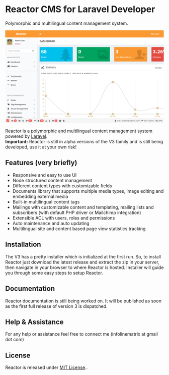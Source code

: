 # Reactor CMS for Laravel Developer
Polymorphic and multilingual content management system.

![Reactor Dashboard](https://github.com/infolinematrix/Reactor-CMS/blob/master/reactor.png)

Reactor is a polymorphic and multilingual content management system powered by [Laravel](https://laravel.com).  
**Important:** Reactor is still in alpha versions of the V3 family and is still being developed, use it at your own risk!

## Features (very briefly)
* Responsive and easy to use UI
* Node structured content management
* Different content types with customizable fields
* Documents library that supports multiple media types, image editing and embedding external media
* Built-in multilingual content tags
* Mailings with customizable content and templating, mailing lists and subscribers (with default PHP driver or Mailchimp integration)
* Extensible ACL with users, roles and permissions
* Auto maintenance and auto updating
* Multilingual site and content based page view statistics tracking

## Installation
The V3 has a pretty installer which is initialized at the first run. So, to install Reactor just download the latest release and extract the zip in your server, then navigate in your browser to where Reactor is hosted. Installer will guide you through some easy steps to setup Reactor.

## Documentation
Reactor documentation is still being worked on. It will be published as soon as the first full release of version 3 is dispatched.

## Help & Assistance
For any help or assistance feel free to connect me (infolinematrix at gmail dot com)

## License
Reactor is released under [MIT License](https://github.com/infolinematrix/reactor/blob/master/License.txt)..
